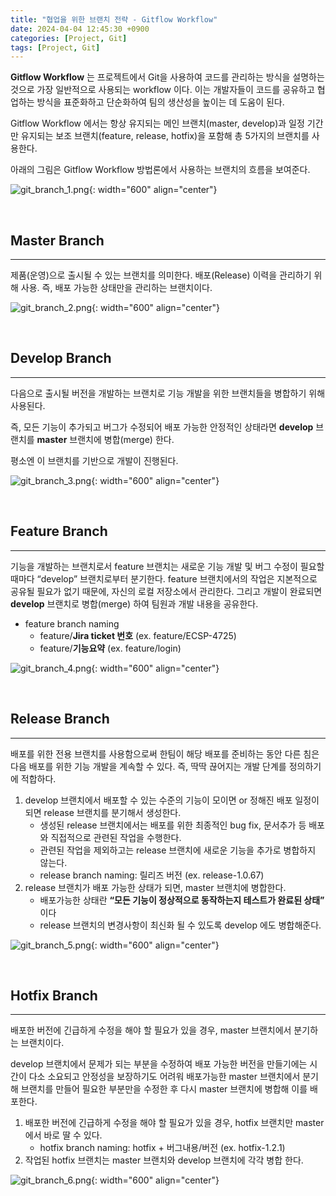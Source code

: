 ```yaml
---
title: "협업을 위한 브랜치 전략 - Gitflow Workflow"
date: 2024-04-04 12:45:30 +0900
categories: [Project, Git]
tags: [Project, Git]
---
```


**Gitflow Workflow** 는 프로젝트에서 Git을 사용하여 코드를 관리하는 방식을 설명하는 것으로 가장 일반적으로 사용되는 workflow 이다. 이는 개발자들이 코드를 공유하고 협업하는 방식을 표준화하고 단순화하여 팀의 생산성을 높이는 데 도움이 된다.

Gitflow Workflow 에서는 항상 유지되는 메인 브랜치(master, develop)과 일정 기간만 유지되는 보조 브랜치(feature, release, hotfix)을 포함해 총 5가지의 브랜치를 사용한다.

아래의 그림은 Gitflow Workflow 방법론에서 사용하는 브랜치의 흐름을 보여준다.

![git_branch_1.png](/assets/img/post_img/project/git/git_branch_1.png){: width="600" align="center"}

<br />

## Master Branch

---

제품(운영)으로 출시될 수 있는 브랜치를 의미한다. 배포(Release) 이력을 관리하기 위해 사용. 즉, 배포 가능한 상태만을 관리하는 브랜치이다.

![git_branch_2.png](/assets/img/post_img/project/git/git_branch_2.png){: width="600" align="center"}

<br />

## Develop Branch

---

다음으로 출시될 버전을 개발하는 브랜치로 기능 개발을 위한 브랜치들을 병합하기 위해 사용된다.

즉, 모든 기능이 추가되고 버그가 수정되어 배포 가능한 안정적인 상태라면 **develop** 브랜치를 **master** 브랜치에 병합(merge) 한다.

평소엔 이 브랜치를 기반으로 개발이 진행된다.

![git_branch_3.png](/assets/img/post_img/project/git/git_branch_3.png){: width="600" align="center"}

<br />

## Feature Branch

---

기능을 개발하는 브랜치로서 feature 브랜치는 새로운 기능 개발 및 버그 수정이 필요할 때마다 “develop” 브랜치로부터 분기한다. feature 브랜치에서의 작업은 지본적으로 공유될 필요가 없기 때문에, 자신의 로컬 저장소에서 관리한다. 그리고 개발이 완료되면 **develop** 브랜치로 병합(merge) 하여 팀원과 개발 내용을 공유한다.

- feature branch naming
  - feature/**Jira ticket 번호** (ex. feature/ECSP-4725)
  - feature/**기능요약** (ex. feature/login)

![git_branch_4.png](/assets/img/post_img/project/git/git_branch_4.png){: width="600" align="center"}

<br />

## Release Branch

---

배포를 위한 전용 브랜치를 사용함으로써 한팀이 해당 배포를 준비하는 동안 다른 침은 다음 배포를 위한 기능 개발을 계속할 수 있다. 즉, 딱딱 끊어지는 개발 단계를 정의하기에 적합하다.

1. develop 브랜치에서 배포할 수 있는 수준의 기능이 모이면 or 정해진 배포 일정이 되면 release 브랜치를 분기해서 생성한다.
   - 생성된 release 브랜치에서는 배포를 위한 최종적인 bug fix, 문서추가 등 배포와 직접적으로 관련된 작업을 수행한다.
   - 관련된 작업을 제외하고는 release 브랜치에 새로운 기능을 추가로 병합하지 않는다.
   - release branch naming: 릴리즈 버전 (ex. release-1.0.67)
2. release 브랜치가 배포 가능한 상태가 되면, master 브랜치에 병합한다.
   - 배포가능한 상태란 **“모든 기능이 정상적으로 동작하는지 테스트가 완료된 상태”** 이다
   - release 브랜치의 변경사항이 최신화 될 수 있도록 develop 에도 병합해준다.

![git_branch_5.png](/assets/img/post_img/project/git/git_branch_5.png){: width="600" align="center"}

<br />

## Hotfix Branch

---

배포한 버전에 긴급하게 수정을 해야 할 필요가 있을 경우, master 브랜치에서 분기하는 브랜치이다.

develop 브랜치에서 문제가 되는 부분을 수정하여 배포 가능한 버전을 만들기에는 시간이 다소 소요되고 안정성을 보장하기도 어려워 배포가능한 master 브랜치에서 분기해 브랜치를 만들어 필요한 부분만을 수정한 후 다시 master 브랜치에 병합해 이를 배포한다.

1. 배포한 버전에 긴급하게 수정을 해야 할 필요가 있을 경우, hotfix 브랜치만 master 에서 바로 딸 수 있다.
   - hotfix branch naming: hotfix + 버그내용/버전 (ex. hotfix-1.2.1)
2. 작업된 hotfix 브랜치는 master 브랜치와 develop 브랜치에 각각 병합 한다.

![git_branch_6.png](/assets/img/post_img/project/git/git_branch_6.png){: width="600" align="center"}
